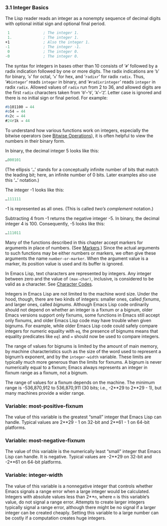 

### 3.1 Integer Basics

The Lisp reader reads an integer as a nonempty sequence of decimal digits with optional initial sign and optional final period.

```lisp
 1               ; The integer 1.
 1.              ; The integer 1.
+1               ; Also the integer 1.
-1               ; The integer -1.
 0               ; The integer 0.
-0               ; The integer 0.
```

The syntax for integers in bases other than 10 consists of ‘`#`’ followed by a radix indication followed by one or more digits. The radix indications are ‘`b`’ for binary, ‘`o`’ for octal, ‘`x`’ for hex, and ‘`radixr`’ for radix `radix`. Thus, ‘`#binteger`’ reads `integer` in binary, and ‘`#radixrinteger`’ reads `integer` in radix `radix`. Allowed values of `radix` run from 2 to 36, and allowed digits are the first `radix` characters taken from ‘`0`’–‘`9`’, ‘`A`’–‘`Z`’. Letter case is ignored and there is no initial sign or final period. For example:

```lisp
#b101100 ⇒ 44
#o54 ⇒ 44
#x2c ⇒ 44
#24r1k ⇒ 44
```

To understand how various functions work on integers, especially the bitwise operators (see [Bitwise Operations](Bitwise-Operations.html)), it is often helpful to view the numbers in their binary form.

In binary, the decimal integer 5 looks like this:

```lisp
…000101
```

(The ellipsis ‘`…`’ stands for a conceptually infinite number of bits that match the leading bit; here, an infinite number of 0 bits. Later examples also use this ‘`…`’ notation.)

The integer -1 looks like this:

```lisp
…111111
```

\-1 is represented as all ones. (This is called *two’s complement* notation.)

Subtracting 4 from -1 returns the negative integer -5. In binary, the decimal integer 4 is 100. Consequently, -5 looks like this:

```lisp
…111011
```

Many of the functions described in this chapter accept markers for arguments in place of numbers. (See [Markers](Markers.html).) Since the actual arguments to such functions may be either numbers or markers, we often give these arguments the name `number-or-marker`. When the argument value is a marker, its position value is used and its buffer is ignored.

In Emacs Lisp, text characters are represented by integers. Any integer between zero and the value of `(max-char)`, inclusive, is considered to be valid as a character. See [Character Codes](Character-Codes.html).

Integers in Emacs Lisp are not limited to the machine word size. Under the hood, though, there are two kinds of integers: smaller ones, called *fixnums*, and larger ones, called *bignums*. Although Emacs Lisp code ordinarily should not depend on whether an integer is a fixnum or a bignum, older Emacs versions support only fixnums, some functions in Emacs still accept only fixnums, and older Emacs Lisp code may have trouble when given bignums. For example, while older Emacs Lisp code could safely compare integers for numeric equality with `eq`, the presence of bignums means that equality predicates like `eql` and `=` should now be used to compare integers.

The range of values for bignums is limited by the amount of main memory, by machine characteristics such as the size of the word used to represent a bignum’s exponent, and by the `integer-width` variable. These limits are typically much more generous than the limits for fixnums. A bignum is never numerically equal to a fixnum; Emacs always represents an integer in fixnum range as a fixnum, not a bignum.

The range of values for a fixnum depends on the machine. The minimum range is -536,870,912 to 536,870,911 (30 bits; i.e., -2\*\*29 to 2\*\*29 - 1), but many machines provide a wider range.

### Variable: **most-positive-fixnum**

The value of this variable is the greatest “small” integer that Emacs Lisp can handle. Typical values are 2\*\*29 - 1 on 32-bit and 2\*\*61 - 1 on 64-bit platforms.

### Variable: **most-negative-fixnum**

The value of this variable is the numerically least “small” integer that Emacs Lisp can handle. It is negative. Typical values are -2\*\*29 on 32-bit and -2\*\*61 on 64-bit platforms.

### Variable: **integer-width**

The value of this variable is a nonnegative integer that controls whether Emacs signals a range error when a large integer would be calculated. Integers with absolute values less than 2\*\*`n`, where `n` is this variable’s value, do not signal a range error. Attempts to create larger integers typically signal a range error, although there might be no signal if a larger integer can be created cheaply. Setting this variable to a large number can be costly if a computation creates huge integers.
